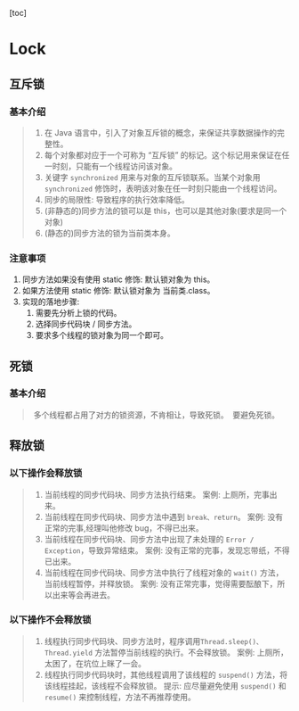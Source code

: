 [toc]

# Lock

## 互斥锁

### 基本介绍

> 1. 在 Java 语言中，引入了对象互斥锁的概念，来保证共享数据操作的完整性。
> 2. 每个对象都对应于一个可称为 “互斥锁” 的标记。这个标记用来保证在任一时刻，只能有一个线程访问该对象。
> 3. 关键字 `synchronized` 用来与对象的互斥锁联系。当某个对象用 `synchronized` 修饰时，表明该对象在任一时刻只能由一个线程访问。
> 4. 同步的局限性: 
>     导致程序的执行效率降低。
> 5. (非静态的)同步方法的锁可以是 this，也可以是其他对象(要求是同一个对象)
> 6. (静态的)同步方法的锁为当前类本身。

### 注意事项

1. 同步方法如果没有使用 static 修饰: 默认锁对象为 this。
2. 如果方法使用 static 修饰: 默认锁对象为 当前类.class。
3. 实现的落地步骤:
    1. 需要先分析上锁的代码。
    2. 选择同步代码块 / 同步方法。
    3. 要求多个线程的锁对象为同一个即可。

## 死锁

### 基本介绍

> ​	多个线程都占用了对方的锁资源，不肯相让，导致死锁。
> ​	要避免死锁。

## 释放锁

### 以下操作会释放锁

> 1. 当前线程的同步代码块、同步方法执行结束。
>     案例: 上厕所，完事出来。
> 2. 当前线程在同步代码块、同步方法中遇到 `break、return`。
>     案例: 没有正常的完事,经理叫他修改 bug，不得已出来。
> 3. 当前线程在同步代码块、同步方法中出现了未处理的 `Error / Exception`，导致异常结束。
>     案例: 没有正常的完事，发现忘带纸，不得已出来。
> 4. 当前线程在同步代码块、同步方法中执行了线程对象的 `wait()` 方法，当前线程暂停，并释放锁。
>     案例: 没有正常完事，觉得需要酝酿下，所以出来等会再进去。

### 以下操作不会释放锁

> 1. 线程执行同步代码块、同步方法时，程序调用`Thread.sleep()、Thread.yield` 方法暂停当前线程的执行。不会释放锁。
>     案例: 上厕所，太困了，在坑位上眯了一会。
> 2. 线程执行同步代码块时，其他线程调用了该线程的 `suspend()` 方法，将该线程挂起，该线程不会释放锁。
>     提示: 应尽量避免使用 `suspend()` 和 `resume()` 来控制线程，方法不再推荐使用。
